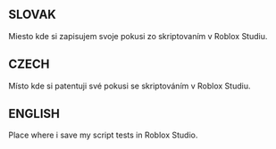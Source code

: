 ## SLOVAK
Miesto kde si zapisujem svoje pokusi zo skriptovaním v Roblox Studiu.

## CZECH
Místo kde si patentuji své pokusi se skriptováním v Roblox Studiu.

## ENGLISH
Place where i save my script tests in Roblox Studio.
